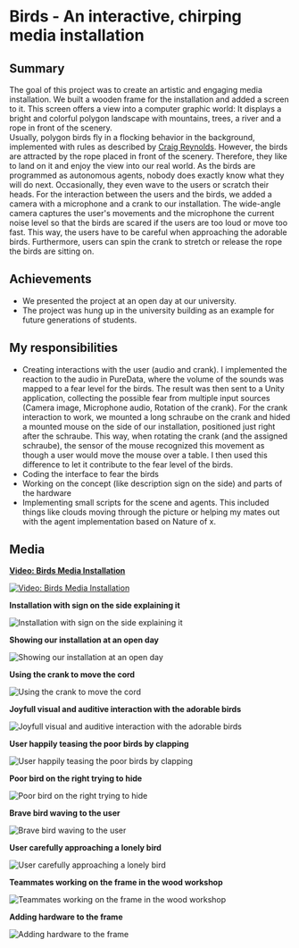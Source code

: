 # Birds - An interactive, chirping media installation
## Summary
The goal of this project was to create an artistic and engaging media installation. We built a wooden frame for the installation and added a screen to it.
This screen offers a view into a computer graphic world: It displays a bright and colorful polygon landscape with mountains, trees, a river and a rope in front of the scenery. <br/>
Usually, polygon birds fly in a flocking behavior in the background, implemented with rules as described by <a href="http://www.red3d.com/cwr/index.html" target="_blank">Craig Reynolds</a>.
However, the birds are attracted by the rope placed in front of the scenery. Therefore, they like to land on it and enjoy the view into our real world. As the birds are programmed as
autonomous agents, nobody does exactly know what they will do next. Occasionally, they even wave to the users or scratch their heads. For the interaction between the users and the birds,
we added a camera with a microphone and a crank to our installation. The wide-angle camera captures the user's movements and the microphone the current noise level so that the birds are scared if the users are too loud or move too fast. This way, the users have to be careful when approaching the adorable birds. Furthermore, users can spin the crank to stretch or release the rope the birds are sitting on.


## Achievements
* We presented the project at an open day at our university.
* The project was hung up in the university building as an example for future generations of students.

## My responsibilities
* Creating interactions with the user (audio and crank). I implemented the reaction to the audio in PureData, where the volume of the sounds was mapped to a fear level for the birds. The result was then sent to
a Unity application, collecting the possible fear from multiple input sources (Camera image, Microphone audio, Rotation of the crank). For the crank interaction to work, we mounted a long schraube on the crank and hided
a mounted mouse on the side of our installation, positioned just right after the schraube. This way, when rotating the crank (and the assigned schraube), the sensor of the mouse recognized this movement as though a 
user would move the mouse over a table. I then used this difference to let it contribute to the fear level of the birds. 
* Coding the interface to fear the birds
* Working on the concept (like description sign on the side) and parts of the hardware
* Implementing small scripts for the scene and agents. This included things like clouds moving through the picture or helping my mates out with the agent implementation based on Nature of x.

## Media
**[Video: Birds Media Installation](https://www.youtube.com/embed/Tuy0Cl3ZDKM)**

[![Video: Birds Media Installation](http://img.youtube.com/vi/Tuy0Cl3ZDKM/0.jpg)](https://www.youtube.com/embed/Tuy0Cl3ZDKM)

**Installation with sign on the side explaining it**

![Installation with sign on the side explaining it](openday1.jpg)

**Showing our installation at an open day**

![Showing our installation at an open day](openday2.jpg)

**Using the crank to move the cord**

![Using the crank to move the cord](openday3.jpg)

**Joyfull visual and auditive interaction with the adorable birds**

![Joyfull visual and auditive interaction with the adorable birds](openday4.jpg)

**User happily teasing the poor birds by clapping**

![User happily teasing the poor birds by clapping](openday5.jpg)

**Poor bird on the right trying to hide**

![Poor bird on the right trying to hide](hiding.jpg)

**Brave bird waving to the user**

![Brave bird waving to the user](waving.jpg)

**User carefully approaching a lonely bird**

![User carefully approaching a lonely bird](openday6.jpg)

**Teammates working on the frame in the wood workshop**

![Teammates working on the frame in the wood workshop](woodworkshop.jpg)

**Adding hardware to the frame**

![Adding hardware to the frame](addinghardware.jpg)

